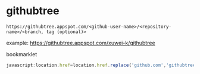 # githubtree


`https://githubtree.appspot.com/<github-user-name>/<repository-name>/<branch, tag (optional)>`

example: https://githubtree.appspot.com/xuwei-k/githubtree


bookmarklet

```javascript
javascript:location.href=location.href.replace('github.com','githubtree.appspot.com');
```
